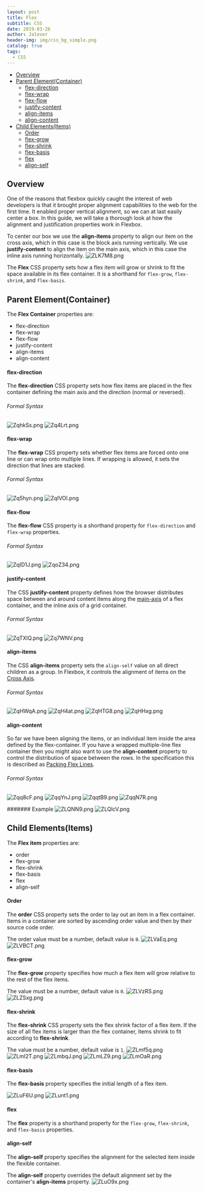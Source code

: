 ```yaml
---
layout: post
title: Flex
subtitle: CSS
date: 2019-03-26
author: Jalever
header-img: img/css_bg_simple.png
catalog: true
tags:
  - CSS
---
```


- [Overview](#overview)
- [Parent Element(Container)](#parent-elementcontainer)
    - [flex-direction](#flex-direction)
    - [flex-wrap](#flex-wrap)
    - [flex-flow](#flex-flow)
    - [justify-content](#justify-content)
    - [align-items](#align-items)
    - [align-content](#align-content)
- [Child Elements(Items)](#child-elementsitems)
    - [Order](#order)
    - [flex-grow](#flex-grow)
    - [flex-shrink](#flex-shrink)
    - [flex-basis](#flex-basis)
    - [flex](#flex)
    - [align-self](#align-self)

## Overview
One of the reasons that flexbox quickly caught the interest of web developers is that it brought proper alignment capabilities to the web for the first time. It enabled proper vertical alignment, so we can at last easily center a box. In this guide, we will take a thorough look at how the alignment and justification properties work in Flexbox.

To center our box we use the <strong>align-items</strong> property to align our item on the cross axis, which in this case is the block axis running vertically. We use <strong>justify-content</strong> to align the item on the main axis, which in this case the inline axis running horizontally.
![ZLK7M8.png](https://s2.ax1x.com/2019/07/17/ZLK7M8.png)

The <strong>Flex</strong> CSS property sets how a flex item will grow or shrink to fit the space available in its flex container. It is a shorthand for `flex-grow`, `flex-shrink`, and `flex-basis`.


## Parent Element(Container)
The <strong>Flex Container</strong> properties are:
- flex-direction
- flex-wrap
- flex-flow
- justify-content
- align-items
- align-content

#### flex-direction
The <strong>flex-direction</strong> CSS property sets how flex items are placed in the flex container defining the main axis and the direction (normal or reversed).

###### Formal Syntax
![ZqhkSs.png](https://s2.ax1x.com/2019/07/17/ZqhkSs.png)
![Zq4Lrt.png](https://s2.ax1x.com/2019/07/17/Zq4Lrt.png)

#### flex-wrap
The <strong>flex-wrap</strong> CSS property sets whether flex items are forced onto one line or can wrap onto multiple lines. If wrapping is allowed, it sets the direction that lines are stacked.

###### Formal Syntax
![Zq5hyn.png](https://s2.ax1x.com/2019/07/17/Zq5hyn.png)
![ZqIVOI.png](https://s2.ax1x.com/2019/07/17/ZqIVOI.png)

#### flex-flow
The <strong>flex-flow</strong> CSS property is a shorthand property for `flex-direction` and `flex-wrap` properties.

###### Formal Syntax
![ZqID1J.png](https://s2.ax1x.com/2019/07/17/ZqID1J.png)
![ZqoZ34.png](https://s2.ax1x.com/2019/07/17/ZqoZ34.png)

#### justify-content
The CSS <strong>justify-content</strong> property defines how the browser distributes space between and around content items along the <ins>main-axis</ins> of a flex container, and the inline axis of a grid container.

###### Formal Syntax
![ZqTXlQ.png](https://s2.ax1x.com/2019/07/17/ZqTXlQ.png)
![Zq7WNV.png](https://s2.ax1x.com/2019/07/17/Zq7WNV.png)

#### align-items
The CSS <strong>align-items</strong> property sets the `align-self` value on all direct children as a group. In Flexbox, it controls the alignment of items on the <ins>Cross Axis</ins>.

###### Formal Syntax
![ZqHWqA.png](https://s2.ax1x.com/2019/07/17/ZqHWqA.png)
![ZqH4at.png](https://s2.ax1x.com/2019/07/17/ZqH4at.png)
![ZqHTG8.png](https://s2.ax1x.com/2019/07/17/ZqHTG8.png)
![ZqHHxg.png](https://s2.ax1x.com/2019/07/17/ZqHHxg.png)


#### align-content
So far we have been aligning the items, or an individual item inside the area defined by the flex-container. If you have a wrapped multiple-line flex container then you might also want to use the <strong>align-content</strong> property to control the distribution of space between the rows. In the specification this is described as <ins>Packing Flex Lines</ins>.



###### Formal Syntax
![Zqq8cF.png](https://s2.ax1x.com/2019/07/17/Zqq8cF.png)
![ZqqYnJ.png](https://s2.ax1x.com/2019/07/17/ZqqYnJ.png)
![ZqqtB9.png](https://s2.ax1x.com/2019/07/17/ZqqtB9.png)
![ZqqN7R.png](https://s2.ax1x.com/2019/07/17/ZqqN7R.png)

####### Example
![ZLQNN9.png](https://s2.ax1x.com/2019/07/17/ZLQNN9.png)
![ZLQlcV.png](https://s2.ax1x.com/2019/07/17/ZLQlcV.png)

## Child Elements(Items)
The <strong>Flex item</strong> properties are:
- order
- flex-grow
- flex-shrink
- flex-basis
- flex
- align-self

#### Order
The <strong>order</strong> CSS property sets the order to lay out an item in a flex container. Items in a container are sorted by ascending order value and then by their source code order.

The order value must be a number, default value is `0`.
![ZLVaEq.png](https://s2.ax1x.com/2019/07/17/ZLVaEq.png)
![ZLVBCT.png](https://s2.ax1x.com/2019/07/17/ZLVBCT.png)

#### flex-grow
The <strong>flex-grow</strong> property specifies how much a flex item will grow relative to the rest of the flex items.

The value must be a number, default value is `0`.
![ZLVzRS.png](https://s2.ax1x.com/2019/07/17/ZLVzRS.png)
![ZLZSxg.png](https://s2.ax1x.com/2019/07/17/ZLZSxg.png)

#### flex-shrink
The <strong>flex-shrink</strong> CSS property sets the flex shrink factor of a flex item. If the size of all flex items is larger than the flex container, items shrink to fit according to <strong>flex-shrink</strong>.

The value must be a number, default value is `1`.
![ZLmf5q.png](https://s2.ax1x.com/2019/07/17/ZLmf5q.png)
![ZLmI2T.png](https://s2.ax1x.com/2019/07/17/ZLmI2T.png)
![ZLmbqJ.png](https://s2.ax1x.com/2019/07/17/ZLmbqJ.png)
![ZLmLZ9.png](https://s2.ax1x.com/2019/07/17/ZLmLZ9.png)
![ZLmOaR.png](https://s2.ax1x.com/2019/07/17/ZLmOaR.png)

#### flex-basis
The <strong>flex-basis</strong> property specifies the initial length of a flex item.

![ZLuF6U.png](https://s2.ax1x.com/2019/07/17/ZLuF6U.png)
![ZLunt1.png](https://s2.ax1x.com/2019/07/17/ZLunt1.png)

#### flex
The <strong>flex</strong> property is a shorthand property for the `flex-grow`, `flex-shrink`, and `flex-basis` properties.

#### align-self
The <strong>align-self</strong> property specifies the alignment for the selected item inside the flexible container.

The <strong>align-self</strong> property overrides the default alignment set by the container's <strong>align-items</strong> property.
![ZLuO9x.png](https://s2.ax1x.com/2019/07/17/ZLuO9x.png)
